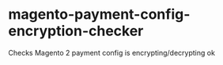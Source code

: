 # magento-payment-config-encryption-checker
Checks Magento 2 payment config is encrypting/decrypting ok
